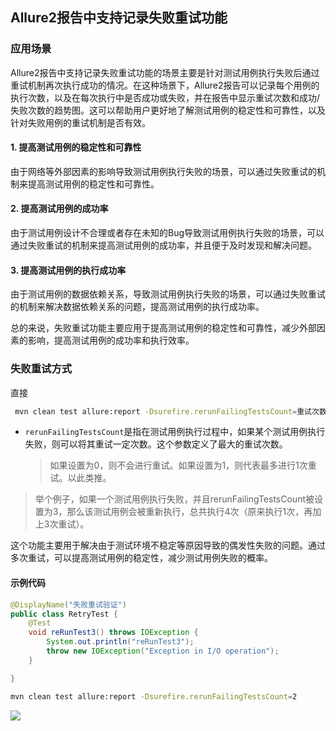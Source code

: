 ## Allure2报告中支持记录失败重试功能

### 应用场景
Allure2报告中支持记录失败重试功能的场景主要是针对测试用例执行失败后通过重试机制再次执行成功的情况。在这种场景下，Allure2报告可以记录每个用例的执行次数，以及在每次执行中是否成功或失败，并在报告中显示重试次数和成功/失败次数的趋势图。这可以帮助用户更好地了解测试用例的稳定性和可靠性，以及针对失败用例的重试机制是否有效。


#### 1. 提高测试用例的稳定性和可靠性

由于网络等外部因素的影响导致测试用例执行失败的场景，可以通过失败重试的机制来提高测试用例的稳定性和可靠性。

#### 2. 提高测试用例的成功率

由于测试用例设计不合理或者存在未知的Bug导致测试用例执行失败的场景，可以通过失败重试的机制来提高测试用例的成功率，并且便于及时发现和解决问题。

#### 3. 提高测试用例的执行成功率

由于测试用例的数据依赖关系，导致测试用例执行失败的场景，可以通过失败重试的机制来解决数据依赖关系的问题，提高测试用例的执行成功率。



总的来说，失败重试功能主要应用于提高测试用例的稳定性和可靠性，减少外部因素的影响，提高测试用例的成功率和执行效率。


### 失败重试方式
直接
```bash
 mvn clean test allure:report -Dsurefire.rerunFailingTestsCount=重试次数
```


- `rerunFailingTestsCount`是指在测试用例执行过程中，如果某个测试用例执行失败，则可以将其重试一定次数。这个参数定义了最大的重试次数。
  
  >如果设置为0，则不会进行重试。如果设置为1，则代表最多进行1次重试。以此类推。

>举个例子，如果一个测试用例执行失败，并且rerunFailingTestsCount被设置为3，那么该测试用例会被重新执行，总共执行4次（原来执行1次，再加上3次重试）。

这个功能主要用于解决由于测试环境不稳定等原因导致的偶发性失败的问题。通过多次重试，可以提高测试用例的稳定性，减少测试用例失败的概率。

#### 示例代码

```java
@DisplayName("失败重试验证")
public class RetryTest {
    @Test
    void reRunTest3() throws IOException {
        System.out.println("reRunTest3");
        throw new IOException("Exception in I/O operation");
    }

}
```


```bash
mvn clean test allure:report -Dsurefire.rerunFailingTestsCount=2
```

![](https://cdn.jsdelivr.net/gh/TesterDevSoul/pic/manual/20230316161301.png)

